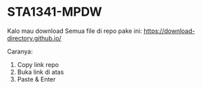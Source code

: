 # STA1341-MPDW
Kalo mau download Semua file di repo pake ini:
https://download-directory.github.io/

Caranya:
1. Copy link repo
2. Buka link di atas
3. Paste & Enter

